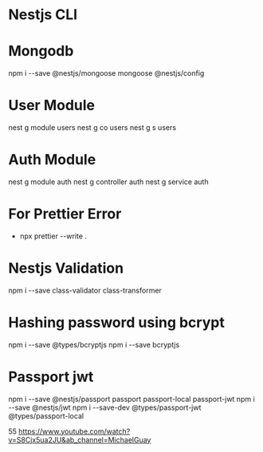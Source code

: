 # Nestjs CLI

# Mongodb

npm i --save @nestjs/mongoose mongoose @nestjs/config

# User Module

nest g module users
nest g co users
nest g s users

# Auth Module

nest g module auth
nest g controller auth
nest g service auth

# For Prettier Error

- npx prettier --write .

# Nestjs Validation

npm i --save class-validator class-transformer

# Hashing password using bcrypt

npm i --save @types/bcryptjs
npm i --save bcryptjs

# Passport jwt

npm i --save @nestjs/passport passport passport-local passport-jwt
npm i --save @nestjs/jwt
npm i --save-dev @types/passport-jwt @types/passport-local

55
https://www.youtube.com/watch?v=S8Cjx5ua2JU&ab_channel=MichaelGuay
